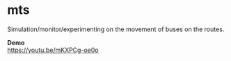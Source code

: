 # mts
Simulation/monitor/experimenting on the movement of buses on the routes.

**Demo**  
https://youtu.be/mKXPCg-oe0o
